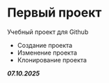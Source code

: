 # Первый проект
Учебный проект для Github
- Создание проекта
- Изменение проекта
- Клонирование проекта

***07.10.2025***
